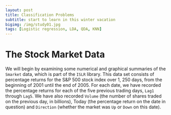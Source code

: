 ```yaml
---
layout: post
title: Classification Problems
subtitle: start to learn in this winter vacation
bigimg: /img/study01.jpg
tags: [Logistic regression, LDA, QDA, KNN]
---
```


# The Stock Market Data

We will begin by examining some numerical and graphical summaries of
the `Smarket` data, which is part of the `ISLR` library. This data set consists of
percentage returns for the S&P 500 stock index over 1, 250 days, from the
beginning of 2001 until the end of 2005. For each date, we have recorded
the percentage returns for each of the five previous trading days, `Lag1`
through `Lag5`. We have also recorded `Volume` (the number of shares traded
on the previous day, in billions), Today (the percentage return on the date
in question) and `Direction` (whether the market was `Up` or `Down` on this
date).
